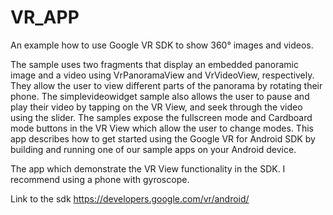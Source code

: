 # VR_APP

An example how to use Google VR SDK to show 360° images and videos.

The sample uses two fragments that display an embedded panoramic image and a video using VrPanoramaView and VrVideoView, respectively. They allow the user to view different parts of the panorama by rotating their phone. The simplevideowidget sample also allows the user to pause and play their video by tapping on the VR View, and seek through the video using the slider. The samples expose the fullscreen mode and Cardboard mode buttons in the VR View which allow the user to change modes. This app describes how to get started using the Google VR for Android SDK by building and running one of our sample apps on your Android device.

The app which demonstrate the VR View functionality in the SDK. I recommend using a phone with gyroscope.

Link to the sdk https://developers.google.com/vr/android/
